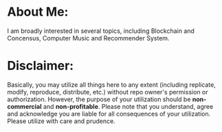 # About Me:
I am broadly interested in several topics, including Blockchain and Concensus, Computer Music and Recommender System.

# Disclaimer:
Basically, you may utilize all things here to any extent (including replicate, modify, reproduce, distribute, etc.) without repo owner's permission or authorization. However, the purpose of your utilization should be **non-commercial** and **non-profitable**. Please note that you understand, agree and acknowledge you are liable for all consequences of your utilization. Please utilize with care and prudence.
